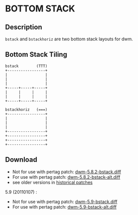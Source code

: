 BOTTOM STACK
============

Description
-----------
`bstack` and `bstackhoriz` are two bottom stack layouts for dwm.

Bottom Stack Tiling
-------------------

	bstack        (TTT)
	+-----------------+
	|                 |
	|                 |
	|                 |
	+-----+-----+-----+
	|     |     |     |
	|     |     |     |
	+-----+-----+-----+

	bstackhoriz   (===)
	+-----------------+
	|                 |
	|                 |
	|                 |
	+-----------------+
	+-----------------+
	+-----------------+
	+-----------------+

Download
--------
* Not for use with pertag patch: [dwm-5.8.2-bstack.diff](dwm-5.8.2-bstack.diff) 
* For use with pertag patch: [dwm-5.8.2-bstack-alt.diff](dwm-5.8.2-bstack-alt.diff)
* see older versions in [historical patches](historical)

5.9 (20110107) :
* Not for use with pertag patch: [dwm-5.9-bstack.diff](dwm-5.9-bstack.diff) 
* For use with pertag patch: [dwm-5.9-bstack-alt.diff](dwm-5.9-bstack-alt.diff)

